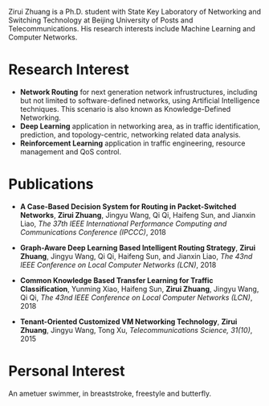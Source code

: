 ---
---
Zirui Zhuang is a Ph.D. student with State Key Laboratory of Networking and Switching Technology at Beijing University of Posts and Telecommunications. His research interests include Machine Learning and Computer Networks.

# Research Interest
* **Network Routing** for next generation network infrustructures, including but not limited to software-defined networks, using Artificial Intelligence techniques. This scenario is also known as Knowledge-Defined Networking.
* **Deep Learning** application in networking area, as in traffic identification, prediction, and topology-centric, networking related data analysis.
* **Reinforcement Learning** application in traffic engineering, resource management and QoS control.

# Publications

* **A Case-Based Decision System for Routing in Packet-Switched Networks**, **Zirui Zhuang**, Jingyu Wang, Qi Qi, Haifeng Sun, and Jianxin Liao, *The 37th IEEE International Performance Computing and Communications Conference (IPCCC)*, 2018

* **Graph-Aware Deep Learning Based Intelligent Routing Strategy**, **Zirui Zhuang**, Jingyu Wang, Qi Qi, Haifeng Sun, and Jianxin Liao, *The 43nd IEEE Conference on Local Computer Networks (LCN)*, 2018

* **Common Knowledge Based Transfer Learning for Traffic Classification**, Yunming Xiao, Haifeng Sun, **Zirui Zhuang**, Jingyu Wang, Qi Qi, *The 43nd IEEE Conference on Local Computer Networks (LCN)*, 2018

* **Tenant-Oriented Customized VM Networking Technology**, **Zirui Zhuang**, Jingyu Wang, Tong Xu, *Telecommunications Science, 31(10)*, 2015

# Personal Interest
An ametuer swimmer, in breaststroke, freestyle and butterfly.
